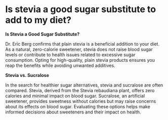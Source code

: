 # Is stevia a good sugar substitute to add to my diet?

**Is Stevia a Good Sugar Substitute?**

Dr. Eric Berg confirms that plain stevia is a beneficial addition to your diet. As a natural, zero-calorie sweetener, stevia does not raise blood sugar levels or contribute to health issues related to excessive sugar consumption. Opting for high-quality, plain stevia products ensures you reap the benefits while avoiding unwanted additives.

**Stevia vs. Sucralose**

In the search for healthier sugar alternatives, stevia and sucralose are often compared. Stevia, derived from the Stevia rebaudiana plant, offers zero calories and minimal impact on blood sugar. Sucralose, an artificial sweetener, provides sweetness without calories but may raise concerns about its effects on blood sugar. Evaluating these options helps make informed decisions about sweeteners and their impact on health.